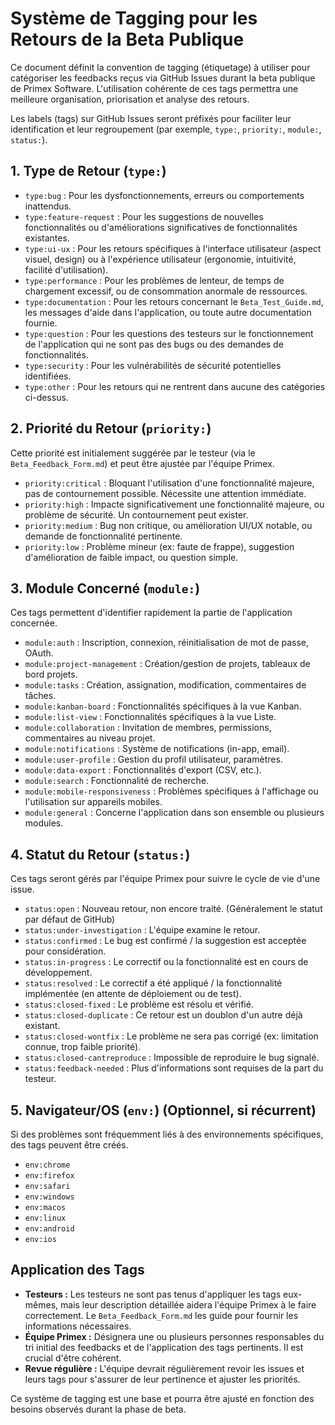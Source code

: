 # Système de Tagging pour les Retours de la Beta Publique

Ce document définit la convention de tagging (étiquetage) à utiliser pour catégoriser les feedbacks reçus via GitHub Issues durant la beta publique de Primex Software. L'utilisation cohérente de ces tags permettra une meilleure organisation, priorisation et analyse des retours.

Les labels (tags) sur GitHub Issues seront préfixés pour faciliter leur identification et leur regroupement (par exemple, `type:`, `priority:`, `module:`, `status:`).

## 1. Type de Retour (`type:`)
*   `type:bug` : Pour les dysfonctionnements, erreurs ou comportements inattendus.
*   `type:feature-request` : Pour les suggestions de nouvelles fonctionnalités ou d'améliorations significatives de fonctionnalités existantes.
*   `type:ui-ux` : Pour les retours spécifiques à l'interface utilisateur (aspect visuel, design) ou à l'expérience utilisateur (ergonomie, intuitivité, facilité d'utilisation).
*   `type:performance` : Pour les problèmes de lenteur, de temps de chargement excessif, ou de consommation anormale de ressources.
*   `type:documentation` : Pour les retours concernant le `Beta_Test_Guide.md`, les messages d'aide dans l'application, ou toute autre documentation fournie.
*   `type:question` : Pour les questions des testeurs sur le fonctionnement de l'application qui ne sont pas des bugs ou des demandes de fonctionnalités.
*   `type:security` : Pour les vulnérabilités de sécurité potentielles identifiées.
*   `type:other` : Pour les retours qui ne rentrent dans aucune des catégories ci-dessus.

## 2. Priorité du Retour (`priority:`)
Cette priorité est initialement suggérée par le testeur (via le `Beta_Feedback_Form.md`) et peut être ajustée par l'équipe Primex.
*   `priority:critical` : Bloquant l'utilisation d'une fonctionnalité majeure, pas de contournement possible. Nécessite une attention immédiate.
*   `priority:high` : Impacte significativement une fonctionnalité majeure, ou problème de sécurité. Un contournement peut exister.
*   `priority:medium` : Bug non critique, ou amélioration UI/UX notable, ou demande de fonctionnalité pertinente.
*   `priority:low` : Problème mineur (ex: faute de frappe), suggestion d'amélioration de faible impact, ou question simple.

## 3. Module Concerné (`module:`)
Ces tags permettent d'identifier rapidement la partie de l'application concernée.
*   `module:auth` : Inscription, connexion, réinitialisation de mot de passe, OAuth.
*   `module:project-management` : Création/gestion de projets, tableaux de bord projets.
*   `module:tasks` : Création, assignation, modification, commentaires de tâches.
*   `module:kanban-board` : Fonctionnalités spécifiques à la vue Kanban.
*   `module:list-view` : Fonctionnalités spécifiques à la vue Liste.
*   `module:collaboration` : Invitation de membres, permissions, commentaires au niveau projet.
*   `module:notifications` : Système de notifications (in-app, email).
*   `module:user-profile` : Gestion du profil utilisateur, paramètres.
*   `module:data-export` : Fonctionnalités d'export (CSV, etc.).
*   `module:search` : Fonctionnalité de recherche.
*   `module:mobile-responsiveness` : Problèmes spécifiques à l'affichage ou l'utilisation sur appareils mobiles.
*   `module:general` : Concerne l'application dans son ensemble ou plusieurs modules.

## 4. Statut du Retour (`status:`)
Ces tags seront gérés par l'équipe Primex pour suivre le cycle de vie d'une issue.
*   `status:open` : Nouveau retour, non encore traité. (Généralement le statut par défaut de GitHub)
*   `status:under-investigation` : L'équipe examine le retour.
*   `status:confirmed` : Le bug est confirmé / la suggestion est acceptée pour considération.
*   `status:in-progress` : Le correctif ou la fonctionnalité est en cours de développement.
*   `status:resolved` : Le correctif a été appliqué / la fonctionnalité implémentée (en attente de déploiement ou de test).
*   `status:closed-fixed` : Le problème est résolu et vérifié.
*   `status:closed-duplicate` : Ce retour est un doublon d'un autre déjà existant.
*   `status:closed-wontfix` : Le problème ne sera pas corrigé (ex: limitation connue, trop faible priorité).
*   `status:closed-cantreproduce` : Impossible de reproduire le bug signalé.
*   `status:feedback-needed` : Plus d'informations sont requises de la part du testeur.

## 5. Navigateur/OS (`env:`) (Optionnel, si récurrent)
Si des problèmes sont fréquemment liés à des environnements spécifiques, des tags peuvent être créés.
*   `env:chrome`
*   `env:firefox`
*   `env:safari`
*   `env:windows`
*   `env:macos`
*   `env:linux`
*   `env:android`
*   `env:ios`

## Application des Tags

*   **Testeurs :** Les testeurs ne sont pas tenus d'appliquer les tags eux-mêmes, mais leur description détaillée aidera l'équipe Primex à le faire correctement. Le `Beta_Feedback_Form.md` les guide pour fournir les informations nécessaires.
*   **Équipe Primex :** Désignera une ou plusieurs personnes responsables du tri initial des feedbacks et de l'application des tags pertinents. Il est crucial d'être cohérent.
*   **Revue régulière :** L'équipe devrait régulièrement revoir les issues et leurs tags pour s'assurer de leur pertinence et ajuster les priorités.

Ce système de tagging est une base et pourra être ajusté en fonction des besoins observés durant la phase de beta.
